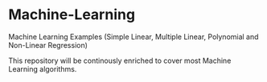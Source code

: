 # Machine-Learning
Machine Learning Examples (Simple Linear, Multiple Linear, Polynomial and Non-Linear Regression)

This repository will be continously enriched to cover most Machine Learning algorithms.
